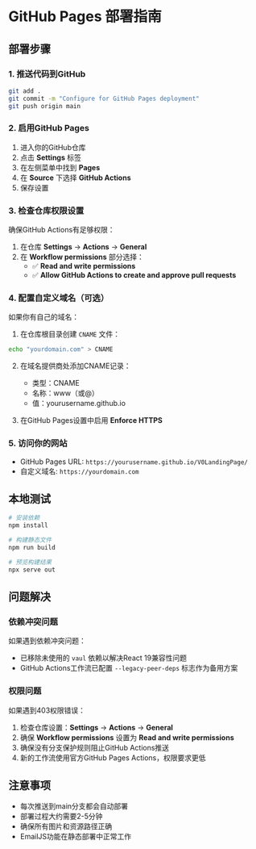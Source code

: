 # GitHub Pages 部署指南

## 部署步骤

### 1. 推送代码到GitHub
```bash
git add .
git commit -m "Configure for GitHub Pages deployment"
git push origin main
```

### 2. 启用GitHub Pages
1. 进入你的GitHub仓库
2. 点击 **Settings** 标签
3. 在左侧菜单中找到 **Pages**
4. 在 **Source** 下选择 **GitHub Actions**
5. 保存设置

### 3. 检查仓库权限设置
确保GitHub Actions有足够权限：
1. 在仓库 **Settings** → **Actions** → **General**
2. 在 **Workflow permissions** 部分选择：
   - ✅ **Read and write permissions**
   - ✅ **Allow GitHub Actions to create and approve pull requests**

### 4. 配置自定义域名（可选）
如果你有自己的域名：

1. 在仓库根目录创建 `CNAME` 文件：
```bash
echo "yourdomain.com" > CNAME
```

2. 在域名提供商处添加CNAME记录：
   - 类型：CNAME
   - 名称：www（或@）
   - 值：yourusername.github.io

3. 在GitHub Pages设置中启用 **Enforce HTTPS**

### 5. 访问你的网站
- GitHub Pages URL: `https://yourusername.github.io/V0LandingPage/`
- 自定义域名: `https://yourdomain.com`

## 本地测试
```bash
# 安装依赖
npm install

# 构建静态文件
npm run build

# 预览构建结果
npx serve out
```

## 问题解决

### 依赖冲突问题
如果遇到依赖冲突问题：
- 已移除未使用的 `vaul` 依赖以解决React 19兼容性问题
- GitHub Actions工作流已配置 `--legacy-peer-deps` 标志作为备用方案

### 权限问题
如果遇到403权限错误：
1. 检查仓库设置：**Settings** → **Actions** → **General**
2. 确保 **Workflow permissions** 设置为 **Read and write permissions**
3. 确保没有分支保护规则阻止GitHub Actions推送
4. 新的工作流使用官方GitHub Pages Actions，权限要求更低

## 注意事项
- 每次推送到main分支都会自动部署
- 部署过程大约需要2-5分钟
- 确保所有图片和资源路径正确
- EmailJS功能在静态部署中正常工作
